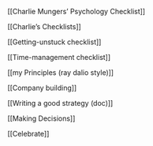 [[Charlie Mungers’ Psychology Checklist]]

[[Charlie’s Checklists]]

[[Getting-unstuck checklist]]

[[Time-management checklist]]

[[my Principles (ray dalio style)]]

[[Company building]]

[[Writing a good strategy (doc)]]

[[Making Decisions]]

[[Celebrate]]